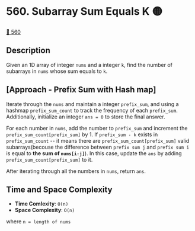 # 560. Subarray Sum Equals K 🟡

[🔗 560 ](https://leetcode.com/problems/subarray-sum-equals-k)

## Description
Given an 1D array of integer `nums` and a integer `k`, find the number of subarrays in `nums` whose sum equals to `k`.

## [Approach - Prefix Sum with Hash map]
Iterate through the `nums` and maintain a integer `prefix_sum`, and using a hashmap `prefix_sum_count` to track the frequency of each `prefix_sum`. Additionally, initialize an integer `ans = 0` to store the final answer.

For each number in `nums`, add the number to `prefix_sum` and increment the `prefix_sum_count[prefix_sum]` by 1. If `prefix_sum - k` exists in `prefix_sum_count` -- it means there are `prefix_sum_count[prefix_sum]` valid subarrays(becouse the difference between `prefix sum j` and `prefix sum i` is equal to **the sum of `nums[i:j]`**). In this case, update the `ans` by adding `prefix_sum_count[prefix_sum]` to it.

After iterating through all the numbers in `nums`, return `ans`.

## Time and Space Complexity
- **Time Comlexity**: `O(n)`
- **Space Complexity**: `O(n)`

where `n = length of nums`


